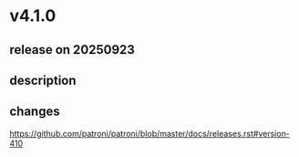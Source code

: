 # v4.1.0

## release on 20250923
## description
## changes
<a href="https://github.com/patroni/patroni/blob/master/docs/releases.rst#version-410">https://github.com/patroni/patroni/blob/master/docs/releases.rst#version-410</a>

